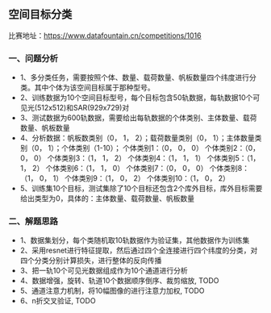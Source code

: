 ## 空间目标分类
比赛地址：https://www.datafountain.cn/competitions/1016
### 一、问题分析
- 1、多分类任务，需要按照个体、数量、载荷数量、帆板数量四个纬度进行分类。其中个体为该空间目标属于那种型号。
- 2、训练数据为10个空间目标型号，每个目标包含50轨数据，每轨数据10个可见光(512x512)和SAR(929x729)对
- 3、测试数据为600轨数据，需要给出每轨数据的个体类别、主体数量、载荷数量、帆板数量
- 4、分析数据：帆板数类别（0， 1， 2）；载荷数量类别（0， 1）；主体数量类别（0， 1）；个体类别（1-10）；
  个体类别1：（0， 0， 0）
  个体类别2：（0， 0， 0）
  个体类别3：（1， 1， 2）
  个体类别4：（1， 1， 1）
  个体类别5：（1， 1， 2）
  个体类别6：（1， 1， 0）
  个体类别7：（0， 0， 0）
  个体类别8：（1， 0， 1）
  个体类别9：（1， 0， 2）
  个体类别10：（1， 0， 2）
- 5、训练集10个目标，测试集除了10个目标还包含2个库外目标，库外目标需要给出类型为0，具体的：主体数量、载荷数量、帆板数量


### 二、解题思路
- 1、数据集划分，每个类随机取10轨数据作为验证集，其他数据作为训练集
- 2、采用resnet进行特征提取，然后通过四个全连接进行四个纬度的分类，对四个分类分别计算损失，进行整体的反向传播
- 3、把一轨10个可见光数据组成作为10个通道进行分析
- 4、数据增强，旋转、轨道10个数据顺序倒序、裁剪缩放, TODO
- 5、通道注意力机制，将10幅图像的进行注意力加权, TODO
- 6、n折交叉验证, TODO